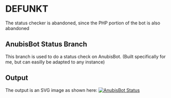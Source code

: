# DEFUNKT
The status checker is abandoned, since the PHP portion of the bot is also abandoned

## AnubisBot Status Branch
This branch is used to do a status check on AnubisBot. (Built specifically for me, but can easilly be adapted to any instance)

## Output
The output is an SVG image as shown here: [![AnubisBot Status](https://api.kalebklein.com/anubisbot_status)](https://api.kalebklein.com/anubisbot_status
)
